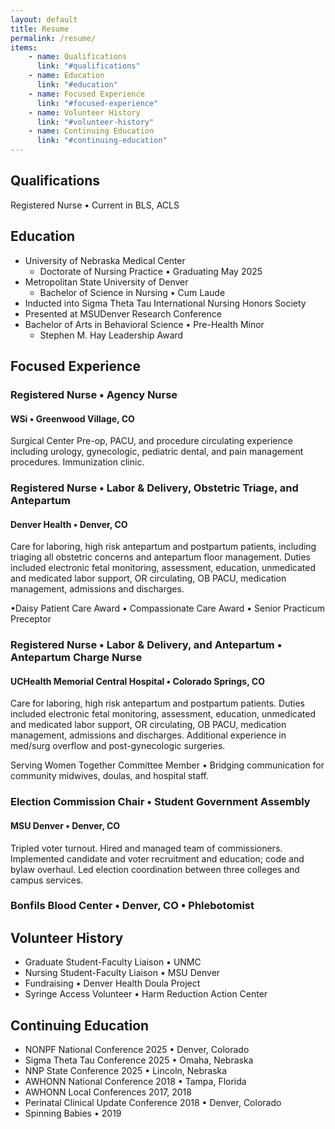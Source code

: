```yaml
---
layout: default
title: Resume
permalink: /resume/
items:
    - name: Qualifications
      link: "#qualifications"
    - name: Education
      link: "#education"
    - name: Focused Experience
      link: "#focused-experience"
    - name: Volunteer History
      link: "#volunteer-history"
    - name: Continuing Education
      link: "#continuing-education"
---
```

## Qualifications
Registered Nurse • Current in BLS, ACLS

## Education

- University of Nebraska Medical Center
    - Doctorate of Nursing Practice • Graduating May 2025
- Metropolitan State University of Denver
    - Bachelor of Science in Nursing • Cum Laude
- Inducted into Sigma Theta Tau International Nursing Honors Society
- Presented at MSUDenver Research Conference
- Bachelor of Arts in Behavioral Science • Pre-Health Minor
    - Stephen M. Hay Leadership Award

## Focused Experience

### Registered Nurse • Agency Nurse
#### WSi • Greenwood Village, CO
Surgical Center Pre-op, PACU, and procedure circulating experience including urology, gynecologic, pediatric dental, and pain management procedures. Immunization clinic.

### Registered Nurse • Labor & Delivery, Obstetric Triage, and Antepartum
#### Denver Health • Denver, CO

Care for laboring, high risk antepartum and postpartum patients, including triaging all obstetric concerns and antepartum floor management. Duties included electronic fetal monitoring, assessment, education, unmedicated and medicated labor support, OR circulating, OB PACU, medication management, admissions and discharges.

•Daisy Patient Care Award  • Compassionate Care Award • Senior Practicum Preceptor

### Registered Nurse • Labor & Delivery, and Antepartum • Antepartum Charge Nurse

#### UCHealth Memorial Central Hospital • Colorado Springs, CO
Care for laboring, high risk antepartum and postpartum patients. Duties included electronic fetal monitoring, assessment, education, unmedicated and medicated labor support, OR circulating, OB PACU, medication management, admissions and discharges. Additional experience in med/surg overflow and post-gynecologic surgeries.

Serving Women Together Committee Member • Bridging communication for community midwives, doulas, and hospital staff.

### Election Commission Chair • Student Government Assembly
#### MSU Denver • Denver, CO
Tripled voter turnout. Hired and managed team of commissioners. Implemented candidate and voter recruitment and education; code and bylaw overhaul. Led election coordination between three colleges and campus services.

### Bonfils Blood Center • Denver, CO • Phlebotomist

## Volunteer History
- Graduate Student-Faculty Liaison • UNMC
- Nursing Student-Faculty Liaison • MSU Denver
- Fundraising • Denver Health Doula Project
- Syringe Access Volunteer • Harm Reduction Action Center

## Continuing Education
- NONPF National Conference 2025 • Denver, Colorado
- Sigma Theta Tau Conference 2025 • Omaha, Nebraska
- NNP State Conference 2025 • Lincoln, Nebraska
- AWHONN National Conference 2018 • Tampa, Florida
- AWHONN Local Conferences 2017, 2018
- Perinatal Clinical Update Conference 2018 • Denver, Colorado
- Spinning Babies • 2019

